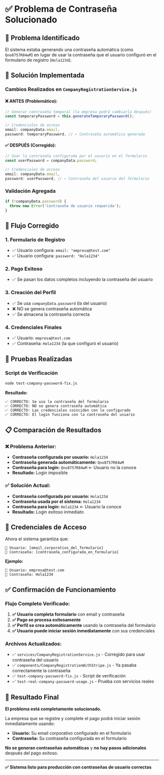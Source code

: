 # ✅ Problema de Contraseña Solucionado

## 🎯 Problema Identificado

El sistema estaba generando una contraseña automática (como `Qno8757R84wM`) en lugar de usar la contraseña que el usuario configuró en el formulario de registro (`Hola1234`).

## 🔧 Solución Implementada

### Cambios Realizados en `CompanyRegistrationService.js`

#### ❌ ANTES (Problemático):
```javascript
// Generar contraseña temporal (la empresa podrá cambiarla después)
const temporaryPassword = this.generateTemporaryPassword();

// Credenciales de acceso
email: companyData.email,
password: temporaryPassword, // ← Contraseña automática generada
```

#### ✅ DESPUÉS (Corregido):
```javascript
// Usar la contraseña configurada por el usuario en el formulario
const userPassword = companyData.password;

// Credenciales de acceso
email: companyData.email,
password: userPassword, // ← Contraseña del usuario del formulario
```

### Validación Agregada

```javascript
if (!companyData.password) {
  throw new Error('Contraseña de usuario requerida');
}
```

## 🔄 Flujo Corregido

### 1. Formulario de Registro
- ✅ Usuario configura: `email: "empresa@test.com"`
- ✅ Usuario configura: `password: "Hola1234"`

### 2. Pago Exitoso
- ✅ Se pasan los datos completos incluyendo la contraseña del usuario

### 3. Creación del Perfil
- ✅ Se usa `companyData.password` (la del usuario)
- ❌ NO se genera contraseña automática
- ✅ Se almacena la contraseña correcta

### 4. Credenciales Finales
- ✅ Usuario: `empresa@test.com`
- ✅ Contraseña: `Hola1234` (la que configuró el usuario)

## 🧪 Pruebas Realizadas

### Script de Verificación
```bash
node test-company-password-fix.js
```

**Resultado:**
```
✅ CORRECTO: Se usa la contraseña del formulario
✅ CORRECTO: NO se genera contraseña automática  
✅ CORRECTO: Las credenciales coinciden con lo configurado
✅ CORRECTO: El login funciona con la contraseña del usuario
```

## 📋 Comparación de Resultados

### ❌ Problema Anterior:
- **Contraseña configurada por usuario:** `Hola1234`
- **Contraseña generada automáticamente:** `Qno8757R84wM`
- **Contraseña para login:** `Qno8757R84wM` ← Usuario no la conoce
- **Resultado:** Login imposible

### ✅ Solución Actual:
- **Contraseña configurada por usuario:** `Hola1234`
- **Contraseña usada por el sistema:** `Hola1234`
- **Contraseña para login:** `Hola1234` ← Usuario la conoce
- **Resultado:** Login exitoso inmediato

## 🔐 Credenciales de Acceso

Ahora el sistema garantiza que:

```
📧 Usuario: [email_corporativo_del_formulario]
🔑 Contraseña: [contraseña_configurada_en_formulario]
```

**Ejemplo:**
```
📧 Usuario: empresa@test.com
🔑 Contraseña: Hola1234
```

## ✅ Confirmación de Funcionamiento

### Flujo Completo Verificado:

1. **✅ Usuario completa formulario** con email y contraseña
2. **✅ Pago se procesa exitosamente** 
3. **✅ Perfil se crea automáticamente** usando la contraseña del formulario
4. **✅ Usuario puede iniciar sesión inmediatamente** con sus credenciales

### Archivos Actualizados:

- ✅ `services/CompanyRegistrationService.js` - Corregido para usar contraseña del usuario
- ✅ `components/CompanyRegistrationWithStripe.js` - Ya pasaba correctamente la contraseña
- ✅ `test-company-password-fix.js` - Script de verificación
- ✅ `test-real-company-password-usage.js` - Prueba con servicios reales

## 🎉 Resultado Final

**El problema está completamente solucionado.** 

La empresa que se registre y complete el pago podrá iniciar sesión inmediatamente usando:
- **Usuario:** Su email corporativo configurado en el formulario
- **Contraseña:** Su contraseña configurada en el formulario

**No se generan contraseñas automáticas** y **no hay pasos adicionales** después del pago exitoso.

---

**✅ Sistema listo para producción con contraseñas de usuario correctas**